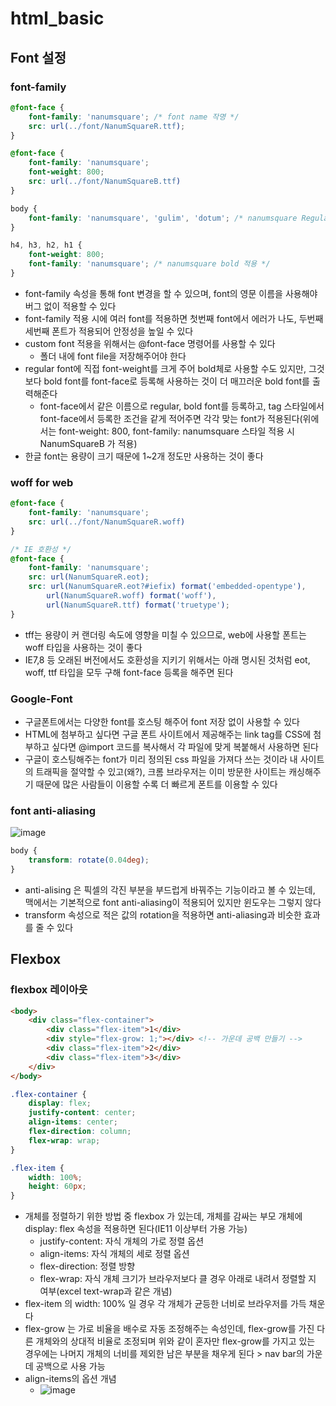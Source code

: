 # html_basic

## Font 설정
### font-family
```css
@font-face {
    font-family: 'nanumsquare'; /* font name 작명 */
    src: url(../font/NanumSquareR.ttf);
}

@font-face {
    font-family: 'nanumsquare';
    font-weight: 800;
    src: url(../font/NanumSquareB.ttf)
}

body {
    font-family: 'nanumsquare', 'gulim', 'dotum'; /* nanumsquare Regular 적용 */
}

h4, h3, h2, h1 {
    font-weight: 800;
    font-family: 'nanumsquare'; /* nanumsquare bold 적용 */
}
```
- font-family 속성을 통해 font 변경을 할 수 있으며, font의 영문 이름을 사용해야 버그 없이 적용할 수 있다
- font-family 적용 시에 여러 font를 적용하면 첫번째 font에서 에러가 나도, 두번째 세번째 폰트가 적용되어 안정성을 높일 수 있다
- custom font 적용을 위해서는 @font-face 명령어를 사용할 수 있다
    - 폴더 내에 font file을 저장해주어야 한다
- regular font에 직접 font-weight를 크게 주어 bold체로 사용할 수도 있지만, 그것보다 bold font를 font-face로 등록해 사용하는 것이 더 매끄러운 bold font를 출력해준다
    - font-face에서 같은 이름으로 regular, bold font를 등록하고, tag 스타일에서 font-face에서 등록한 조건을 같게 적어주면 각각 맞는 font가 적용된다(위에서는 font-weight: 800, font-family: nanumsquare 스타일 적용 시 NanumSquareB 가 적용)
- 한글 font는 용량이 크기 때문에 1~2개 정도만 사용하는 것이 좋다

### woff for web
```css
@font-face {
    font-family: 'nanumsquare';
    src: url(../font/NanumSquareR.woff)
}

/* IE 호환성 */
@font-face {
    font-family: 'nanumsquare';
    src: url(NanumSquareR.eot);
    src: url(NanumSquareR.eot?#iefix) format('embedded-opentype'),
        url(NanumSquareR.woff) format('woff'),
        url(NanumSquareR.ttf) format('truetype');
}
```
- tff는 용량이 커 랜더링 속도에 영향을 미칠 수 있으므로, web에 사용할 폰트는 woff 타입을 사용하는 것이 좋다
- IE7,8 등 오래된 버전에서도 호환성을 지키기 위해서는 아래 명시된 것처럼 eot, woff, ttf 타입을 모두 구해 font-face 등록을 해주면 된다

### Google-Font
- 구글폰트에서는 다양한 font를 호스팅 해주어 font 저장 없이 사용할 수 있다
- HTML에 첨부하고 싶다면 구글 폰트 사이트에서 제공해주는 link tag를 CSS에 첨부하고 싶다면 @import 코드를 복사해서 각 파일에 맞게 복붙해서 사용하면 된다
- 구글이 호스팅해주는 font가 미리 정의된 css 파일을 가져다 쓰는 것이라 내 사이트의 트래픽을 절약할 수 있고(왜?), 크롬 브라우저는 이미 방문한 사이트는 캐싱해주기 때문에 많은 사람들이 이용할 수록 더 빠르게 폰트를 이용할 수 있다

### font anti-aliasing
![image](https://user-images.githubusercontent.com/80051721/201001492-cd5a5cba-8bc7-4ece-b583-37e452ce840f.png)
```css
body {
    transform: rotate(0.04deg);
}
```
- anti-alising 은 픽셀의 각진 부분을 부드럽게 바꿔주는 기능이라고 볼 수 있는데, 맥에서는 기본적으로 font anti-aliasing이 적용되어 있지만 윈도우는 그렇지 않다
- transform 속성으로 적은 값의 rotation을 적용하면 anti-aliasing과 비슷한 효과를 줄 수 있다


## Flexbox
### flexbox 레이아웃
``` html
<body>
    <div class="flex-container">
        <div class="flex-item">1</div>
        <div style="flex-grow: 1;"></div> <!-- 가운데 공백 만들기 -->
        <div class="flex-item">2</div>
        <div class="flex-item">3</div>
    </div>
</body>
```
```css
.flex-container {
    display: flex;
    justify-content: center;
    align-items: center;
    flex-direction: column;
    flex-wrap: wrap;
}

.flex-item {
    width: 100%;
    height: 60px;
}
```
- 개체를 정렬하기 위한 방법 중 flexbox 가 있는데, 개체를 감싸는 부모 개체에 display: flex 속성을 적용하면 된다(IE11 이상부터 가용 가능)
    - justify-content: 자식 개체의 가로 정렬 옵션
    - align-items: 자식 개체의 세로 정렬 옵션
    - flex-direction: 정렬 방향
    - flex-wrap: 자식 개체 크기가 브라우저보다 클 경우 아래로 내려서 정렬할 지 여부(excel text-wrap과 같은 개념)
- flex-item 의 width: 100% 일 경우 각 개체가 균등한 너비로 브라우저를 가득 채운다
- flex-grow 는 가로 비율을 배수로 자동 조정해주는 속성인데, flex-grow를 가진 다른 개체와의 상대적 비율로 조정되며 위와 같이 혼자만 flex-grow를 가지고 있는 경우에는 나머지 개체의 너비를 제외한 남은 부분을 채우게 된다 > nav bar의 가운데 공백으로 사용 가능
- align-items의 옵션 개념
    - ![image](https://user-images.githubusercontent.com/80051721/201009725-e9081d16-9846-4126-8041-dda6966d60ad.png)


